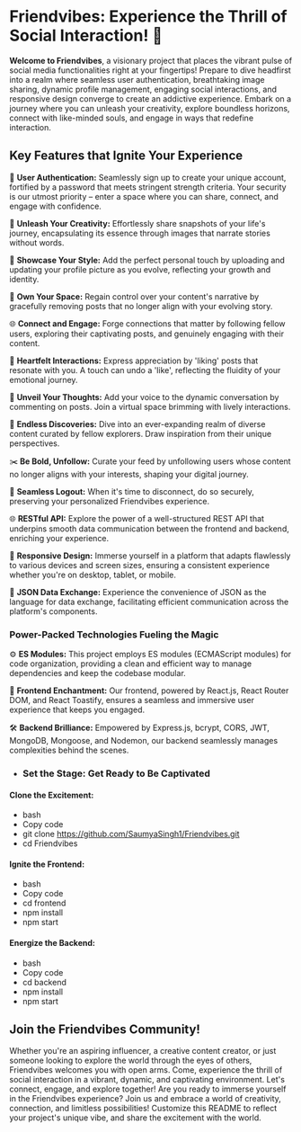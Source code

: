 # Friendvibes: Experience the Thrill of Social Interaction! 🚀

**Welcome to Friendvibes**, a visionary project that places the vibrant pulse of social media functionalities right at your fingertips! Prepare to dive headfirst into a realm where seamless user authentication, breathtaking image sharing, dynamic profile management, engaging social interactions, and responsive design converge to create an addictive experience. Embark on a journey where you can unleash your creativity, explore boundless horizons, connect with like-minded souls, and engage in ways that redefine interaction.

## Key Features that Ignite Your Experience

🔐 **User Authentication:** Seamlessly sign up to create your unique account, fortified by a password that meets stringent strength criteria. Your security is our utmost priority – enter a space where you can share, connect, and engage with confidence.

📸 **Unleash Your Creativity:** Effortlessly share snapshots of your life's journey, encapsulating its essence through images that narrate stories without words.

💫 **Showcase Your Style:** Add the perfect personal touch by uploading and updating your profile picture as you evolve, reflecting your growth and identity.

🔑 **Own Your Space:** Regain control over your content's narrative by gracefully removing posts that no longer align with your evolving story.

🌐 **Connect and Engage:** Forge connections that matter by following fellow users, exploring their captivating posts, and genuinely engaging with their content.

💖 **Heartfelt Interactions:** Express appreciation by 'liking' posts that resonate with you. A touch can undo a 'like', reflecting the fluidity of your emotional journey.

💬 **Unveil Your Thoughts:** Add your voice to the dynamic conversation by commenting on posts. Join a virtual space brimming with lively interactions.

🌟 **Endless Discoveries:** Dive into an ever-expanding realm of diverse content curated by fellow explorers. Draw inspiration from their unique perspectives.

✂️ **Be Bold, Unfollow:** Curate your feed by unfollowing users whose content no longer aligns with your interests, shaping your digital journey.

🚪 **Seamless Logout:** When it's time to disconnect, do so securely, preserving your personalized Friendvibes experience.

🌐 **RESTful API:** Explore the power of a well-structured REST API that underpins smooth data communication between the frontend and backend, enriching your experience.

📱 **Responsive Design:** Immerse yourself in a platform that adapts flawlessly to various devices and screen sizes, ensuring a consistent experience whether you're on desktop, tablet, or mobile.

🔗 **JSON Data Exchange:** Experience the convenience of JSON as the language for data exchange, facilitating efficient communication across the platform's components.

### Power-Packed Technologies Fueling the Magic

⚙️ **ES Modules:** This project employs ES modules (ECMAScript modules) for code organization, providing a clean and efficient way to manage dependencies and keep the codebase modular.

🎨 **Frontend Enchantment:** Our frontend, powered by React.js, React Router DOM, and React Toastify, ensures a seamless and immersive user experience that keeps you engaged.

🛠️ **Backend Brilliance:** Empowered by Express.js, bcrypt, CORS, JWT, MongoDB, Mongoose, and Nodemon, our backend seamlessly manages complexities behind the scenes.

- ### Set the Stage: Get Ready to Be Captivated
#### Clone the Excitement:
+ bash
+ Copy code
+ git clone https://github.com/SaumyaSingh1/Friendvibes.git
+ cd Friendvibes

#### Ignite the Frontend:
+ bash
+ Copy code
+ cd frontend
+ npm install
+ npm start

#### Energize the Backend:
+ bash
+ Copy code
+ cd backend
+ npm install
+ npm start
## Join the Friendvibes Community!
Whether you're an aspiring influencer, a creative content creator, or just someone looking to explore the world through the eyes of others, Friendvibes welcomes you with open arms. Come, experience the thrill of social interaction in a vibrant, dynamic, and captivating environment. Let's connect, engage, and explore together!
Are you ready to immerse yourself in the Friendvibes experience? Join us and embrace a world of creativity, connection, and limitless possibilities! Customize this README to reflect your project's unique vibe, and share the excitement with the world.




